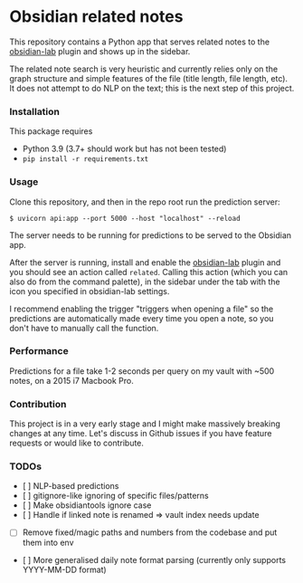 # Obsidian related notes

This repository contains a Python app that serves related notes to the [obsidian-lab](https://github.com/cristianvasquez/obsidian-lab) plugin and shows up in the sidebar.

The related note search is very heuristic and currently relies only on the graph structure and simple features of the file (title length, file length, etc). It does not attempt to do NLP on the text; this is the next step of this project.

### Installation

This package requires
* Python 3.9 (3.7+ should work but has not been tested)
* `pip install -r requirements.txt`

### Usage
Clone this repository, and then in the repo root run the prediction server:
```
$ uvicorn api:app --port 5000 --host "localhost" --reload
```

The server needs to be running for predictions to be served to the Obsidian app.

After the server is running, install and enable the [obsidian-lab](https://github.com/cristianvasquez/obsidian-lab) plugin and you should see an action called `related`. Calling this action (which you can also do from the command palette), in the sidebar under the tab with the icon you specified in obsidian-lab settings.

I recommend enabling the trigger "triggers when opening a file" so the predictions are automatically made every time you open a note, so you don't have to manually call the function.

### Performance
Predictions for a file take 1-2 seconds per query on my vault with ~500 notes, on a 2015 i7 Macbook Pro.

### Contribution
This project is in a very early stage and I might make massively breaking changes at any time. Let's discuss in Github issues if you have feature requests or would like to contribute.

### TODOs

* [ ] NLP-based predictions
* [ ] gitignore-like ignoring of specific files/patterns
* [ ] Make obsidiantools ignore case
* [ ] Handle if linked note is renamed => vault index needs update
* [ ] Remove fixed/magic paths and numbers from the codebase and put them into env
* [ ] More generalised daily note format parsing (currently only supports YYYY-MM-DD format)
